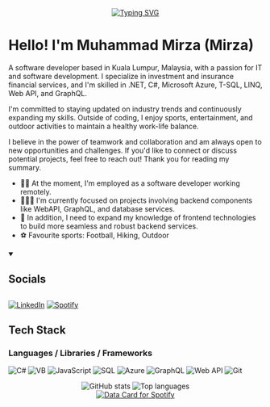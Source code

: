 <div align="center">
  <a href="https://git.io/typing-svg"><img src="https://readme-typing-svg.demolab.com?font=Fira+Code&weight=600&size=30&pause=1000&color=F70C0C&width=600&height=60&lines=+Tech+geek%2C+outdoor+adventurer." alt="Typing SVG" /></a>
</div>

# Hello! I'm Muhammad Mirza (Mirza)
A software developer based in Kuala Lumpur, Malaysia, with a passion for IT and software development. I specialize in investment and insurance financial services, and I'm skilled in .NET, C#, Microsoft Azure, T-SQL, LINQ, Web API, and GraphQL.

I'm committed to staying updated on industry trends and continuously expanding my skills. Outside of coding, I enjoy sports, entertainment, and outdoor activities to maintain a healthy work-life balance.

I believe in the power of teamwork and collaboration and am always open to new opportunities and challenges. If you'd like to connect or discuss potential projects, feel free to reach out! Thank you for reading my summary.

- ✍🏻 At the moment, I'm employed as a software developer working remotely.
- 👩🏼‍🎓 I'm currently focused on projects involving backend components like WebAPI, GraphQL, and database services.
- 🔎 In addition, I need to expand my knowledge of frontend technologies to build more seamless and robust backend services.
- ⚽ Favourite sports: Football, Hiking, Outdoor

<details open="">
  <summary><h2>Socials<h2></summary>
  
  [![LinkedIn](https://img.shields.io/badge/linkedin-%230077B5.svg?style=for-the-badge&logo=linkedin&logoColor=white)](https://www.linkedin.com/in/mirzakamal/)
  [![Spotify](https://img.shields.io/badge/Spotify-1ED760?style=for-the-badge&logo=spotify&logoColor=white)](https://open.spotify.com/user/muhdmza)
</details>

## Tech Stack
### Languages / Libraries / Frameworks
![C#](https://img.shields.io/badge/C%23-239120?style=for-the-badge&logo=c-sharp&logoColor=white)
![VB](https://img.shields.io/badge/VB.NET-512BD4?style=for-the-badge&logo=dotnet&logoColor=white)
![JavaScript](https://img.shields.io/badge/JavaScript-323330?style=for-the-badge&logo=javascript&logoColor=F7DF1E)
![SQL](https://img.shields.io/badge/SQL-4479A1?style=for-the-badge&logo=postgresql&logoColor=white)
![Azure](https://img.shields.io/badge/Azure-0089D6?style=for-the-badge&logo=microsoft-azure&logoColor=white)
![GraphQL](https://img.shields.io/badge/GraphQL-E10098?style=for-the-badge&logo=graphql&logoColor=white)
![Web API](https://img.shields.io/badge/Web%20API-005571?style=for-the-badge&logo=api&logoColor=white)
![Git](https://img.shields.io/badge/Git-F05032?style=for-the-badge&logo=git&logoColor=white)



<div align="center">
  <img src="https://github-readme-stats.vercel.app/api?username=muhdmza2307&show_icons=true&theme=radical" alt="GitHub stats" />
  <img src="https://github-readme-stats.vercel.app/api/top-langs/?username=muhdmza2307&show_icons=true&theme=radical" alt="Top languages" />
</div>

<div align="center">
  <a href="https://data-card-for-spotify.herokuapp.com/card?user_id=muhdmza"> <img src="https://data-card-for-spotify.herokuapp.com/api/card?user_id=muhdmza" alt="Data Card for Spotify"> </a>
</div>
